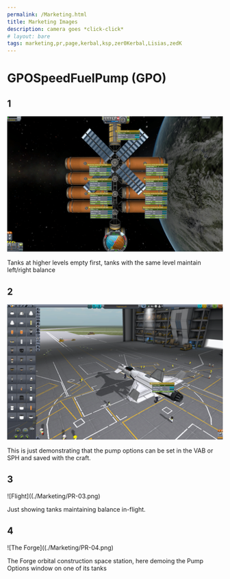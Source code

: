 ```yaml
---
permalink: /Marketing.html
title: Marketing Images
description: camera goes *click-click*
# layout: bare
tags: marketing,pr,page,kerbal,ksp,zer0Kerbal,Lisias,zedK
---
```


<!-- Marketing.md v1.0.0.0
GPOSpeedFuelPump (GPO)
created: 13 Apr 2022
updated: 
-->

# GPOSpeedFuelPump (GPO)

## 1

![Tanks](./Marketing/PR-01.png)

Tanks at higher levels empty first, tanks with the same level maintain left/right balance

## 2

![Demonstrating](./Marketing/PR-02.png)

This is just demonstrating that the pump options can be set in the VAB or SPH and saved with the craft.

## 3

![Flight]((./Marketing/PR-03.png)

Just showing tanks maintaining balance in-flight.

## 4

![The Forge]((./Marketing/PR-04.png)

The Forge orbital construction space station, here demoing the Pump Options window on one of its tanks
